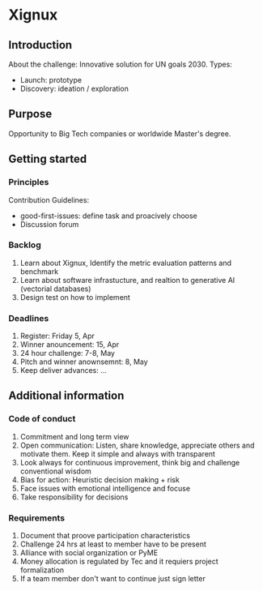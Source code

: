 # Xignux

## Introduction
About the challenge: Innovative solution for UN goals 2030.
Types:
* Launch: prototype
* Discovery: ideation / exploration
     
## Purpose
Opportunity to Big Tech companies or worldwide Master's degree. 

## Getting started
### Principles
Contribution Guidelines:
* good-first-issues: define task and proacively choose 
* Discussion forum

### Backlog
1. Learn about Xignux, Identify the metric evaluation patterns and benchmark
2. Learn about software infrastucture, and realtion to generative AI (vectorial databases)
3. Design test on how to implement

### Deadlines
1. Register: Friday 5, Apr
2. Winner anouncement: 15, Apr
3. 24 hour challenge: 7-8, May
4. Pitch and winner anownsemnt: 8, May
5. Keep deliver advances: ...

## Additional information

### Code of conduct
1. Commitment and long term view
2. Open communication: Listen, share knowledge, appreciate others and motivate them. Keep it simple and always with transparent
3. Look always for continuous improvement, think big and challenge conventional wisdom
4. Bias for action: Heuristic decision making + risk
5. Face issues with emotional intelligence and focuse
6. Take responsibility for decisions

### Requirements
1. Document that proove participation characteristics
2. Challenge 24 hrs at least to member have to be present
3. Alliance with social organization or PyME
4. Money allocation is regulated by Tec and it requiers project formalization  
5. If a team member don't want to continue just sign letter
